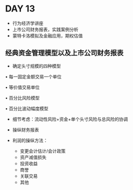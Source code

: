 # DAY 13

- 行为经济学讲座
- 上市公司财务报表，实践案例分析
- 蒙特卡洛模拟及金融应用，期权估值



## 经典资金管理模型以及上市公司财务报表

- 确定头寸规模的四种模型

• 每一固定金额交易一个单位 

• 等价值交易单位

• 百分比风险模型

• 百分比波动幅度模型

- 细节考虑：流动性风险+资金+单个头寸风险与总风险的协调

- 操纵财务报表

- 利润的操纵方法：

  - 变更会计估计/会计政策 
  - 资产减值损失 
  - 投资收益
  - 商誉
  - 关联交易 
  - 其他

  

  

  

  

  

  

  

  